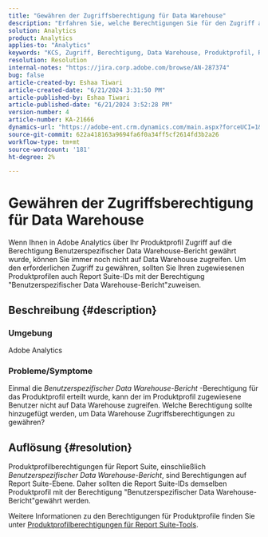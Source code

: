 ```yaml
---
title: "Gewähren der Zugriffsberechtigung für Data Warehouse"
description: "Erfahren Sie, welche Berechtigungen Sie für den Zugriff auf Data Warehouse benötigen."
solution: Analytics
product: Analytics
applies-to: "Analytics"
keywords: "KCS, Zugriff, Berechtigung, Data Warehouse, Produktprofil, Report Suite"
resolution: Resolution
internal-notes: "https://jira.corp.adobe.com/browse/AN-287374"
bug: false
article-created-by: Eshaa Tiwari
article-created-date: "6/21/2024 3:31:50 PM"
article-published-by: Eshaa Tiwari
article-published-date: "6/21/2024 3:52:28 PM"
version-number: 4
article-number: KA-21666
dynamics-url: "https://adobe-ent.crm.dynamics.com/main.aspx?forceUCI=1&pagetype=entityrecord&etn=knowledgearticle&id=55e83d5b-e32f-ef11-840a-6045bd029b18"
source-git-commit: 622a418163a9694fa6f0a34ff5cf2614fd3b2a26
workflow-type: tm+mt
source-wordcount: '181'
ht-degree: 2%

---
```


# Gewähren der Zugriffsberechtigung für Data Warehouse


Wenn Ihnen in Adobe Analytics über Ihr Produktprofil Zugriff auf die Berechtigung Benutzerspezifischer Data Warehouse-Bericht gewährt wurde, können Sie immer noch nicht auf Data Warehouse zugreifen. Um den erforderlichen Zugriff zu gewähren, sollten Sie Ihren zugewiesenen Produktprofilen auch Report Suite-IDs mit der Berechtigung &quot;Benutzerspezifischer Data Warehouse-Bericht&quot;zuweisen.

## Beschreibung {#description}


### <b>Umgebung</b>

Adobe Analytics

### <b>Probleme/Symptome</b>

Einmal die *Benutzerspezifischer Data Warehouse-Bericht* -Berechtigung für das Produktprofil erteilt wurde, kann der im Produktprofil zugewiesene Benutzer nicht auf Data Warehouse zugreifen. Welche Berechtigung sollte hinzugefügt werden, um Data Warehouse Zugriffsberechtigungen zu gewähren?


## Auflösung {#resolution}


Produktprofilberechtigungen für Report Suite, einschließlich *Benutzerspezifischer Data Warehouse-Bericht*, sind Berechtigungen auf Report Suite-Ebene. Daher sollten die Report Suite-IDs demselben Produktprofil mit der Berechtigung &quot;Benutzerspezifischer Data Warehouse-Bericht&quot;gewährt werden.

Weitere Informationen zu den Berechtigungen für Produktprofile finden Sie unter [Produktprofilberechtigungen für Report Suite-Tools](https://experienceleague.adobe.com/docs/analytics/admin/admin-console/permissions/report-suite-tools.html?lang=en).
